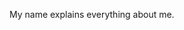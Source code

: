My name explains everything about me.
<!---
An-idiot-LOL/An-idiot-LOL is a ✨ special ✨ repository because its `README.md` (this file) appears on your GitHub profile.
You can click the Preview link to take a look at your changes.
--->
